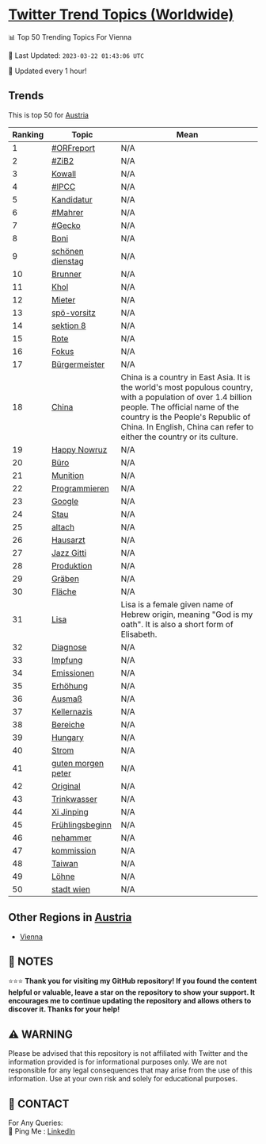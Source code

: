 [Twitter Trend Topics (Worldwide)](https://github.com/ErcinDedeoglu/Twitter-Trend-Topics)
==========


📊 Top 50 Trending Topics For Vienna

📆 Last Updated: `2023-03-22 01:43:06 UTC`

🔧 Updated every 1 hour!


## Trends

This is top 50 for [Austria](</Austria>)

| Ranking | Topic | Mean |
| ------- | ------------ | ------------ |
| 1 | [#ORFreport](http://twitter.com/search?q=%23ORFreport) | N/A |
| 2 | [#ZiB2](http://twitter.com/search?q=%23ZiB2) | N/A |
| 3 | [Kowall](http://twitter.com/search?q=Kowall) | N/A |
| 4 | [#IPCC](http://twitter.com/search?q=%23IPCC) | N/A |
| 5 | [Kandidatur](http://twitter.com/search?q=Kandidatur) | N/A |
| 6 | [#Mahrer](http://twitter.com/search?q=%23Mahrer) | N/A |
| 7 | [#Gecko](http://twitter.com/search?q=%23Gecko) | N/A |
| 8 | [Boni](http://twitter.com/search?q=Boni) | N/A |
| 9 | [schönen dienstag](http://twitter.com/search?q=sch%c3%b6nen+dienstag) | N/A |
| 10 | [Brunner](http://twitter.com/search?q=Brunner) | N/A |
| 11 | [Khol](http://twitter.com/search?q=Khol) | N/A |
| 12 | [Mieter](http://twitter.com/search?q=Mieter) | N/A |
| 13 | [spö-vorsitz](http://twitter.com/search?q=sp%c3%b6-vorsitz) | N/A |
| 14 | [sektion 8](http://twitter.com/search?q=sektion+8) | N/A |
| 15 | [Rote](http://twitter.com/search?q=Rote) | N/A |
| 16 | [Fokus](http://twitter.com/search?q=Fokus) | N/A |
| 17 | [Bürgermeister](http://twitter.com/search?q=B%c3%bcrgermeister) | N/A |
| 18 | [China](http://twitter.com/search?q=China) | China is a country in East Asia. It is the world's most populous country, with a population of over 1.4 billion people. The official name of the country is the People's Republic of China. In English, China can refer to either the country or its culture. |
| 19 | [Happy Nowruz](http://twitter.com/search?q=Happy+Nowruz) | N/A |
| 20 | [Büro](http://twitter.com/search?q=B%c3%bcro) | N/A |
| 21 | [Munition](http://twitter.com/search?q=Munition) | N/A |
| 22 | [Programmieren](http://twitter.com/search?q=Programmieren) | N/A |
| 23 | [Google](http://twitter.com/search?q=Google) | N/A |
| 24 | [Stau](http://twitter.com/search?q=Stau) | N/A |
| 25 | [altach](http://twitter.com/search?q=altach) | N/A |
| 26 | [Hausarzt](http://twitter.com/search?q=Hausarzt) | N/A |
| 27 | [Jazz Gitti](http://twitter.com/search?q=Jazz+Gitti) | N/A |
| 28 | [Produktion](http://twitter.com/search?q=Produktion) | N/A |
| 29 | [Gräben](http://twitter.com/search?q=Gr%c3%a4ben) | N/A |
| 30 | [Fläche](http://twitter.com/search?q=Fl%c3%a4che) | N/A |
| 31 | [Lisa](http://twitter.com/search?q=Lisa) | Lisa is a female given name of Hebrew origin, meaning "God is my oath". It is also a short form of Elisabeth. |
| 32 | [Diagnose](http://twitter.com/search?q=Diagnose) | N/A |
| 33 | [Impfung](http://twitter.com/search?q=Impfung) | N/A |
| 34 | [Emissionen](http://twitter.com/search?q=Emissionen) | N/A |
| 35 | [Erhöhung](http://twitter.com/search?q=Erh%c3%b6hung) | N/A |
| 36 | [Ausmaß](http://twitter.com/search?q=Ausma%c3%9f) | N/A |
| 37 | [Kellernazis](http://twitter.com/search?q=Kellernazis) | N/A |
| 38 | [Bereiche](http://twitter.com/search?q=Bereiche) | N/A |
| 39 | [Hungary](http://twitter.com/search?q=Hungary) | N/A |
| 40 | [Strom](http://twitter.com/search?q=Strom) | N/A |
| 41 | [guten morgen peter](http://twitter.com/search?q=guten+morgen+peter) | N/A |
| 42 | [Original](http://twitter.com/search?q=Original) | N/A |
| 43 | [Trinkwasser](http://twitter.com/search?q=Trinkwasser) | N/A |
| 44 | [Xi Jinping](http://twitter.com/search?q=Xi+Jinping) | N/A |
| 45 | [Frühlingsbeginn](http://twitter.com/search?q=Fr%c3%bchlingsbeginn) | N/A |
| 46 | [nehammer](http://twitter.com/search?q=nehammer) | N/A |
| 47 | [kommission](http://twitter.com/search?q=kommission) | N/A |
| 48 | [Taiwan](http://twitter.com/search?q=Taiwan) | N/A |
| 49 | [Löhne](http://twitter.com/search?q=L%c3%b6hne) | N/A |
| 50 | [stadt wien](http://twitter.com/search?q=stadt+wien) | N/A |



## Other Regions in [Austria](</Austria>)

* [Vienna](</Austria/Vienna.md>)



## 📝 NOTES

⭐⭐⭐ **Thank you for visiting my GitHub repository! If you found the content helpful or valuable, leave a star on the repository to show your support. It encourages me to continue updating the repository and allows others to discover it. Thanks for your help!**


## ⚠️ WARNING

Please be advised that this repository is not affiliated with Twitter and the information provided is for informational purposes only. We are not responsible for any legal consequences that may arise from the use of this information. Use at your own risk and solely for educational purposes.


## 📨 CONTACT

 For Any Queries:  
            🏓 Ping Me : [LinkedIn](https://www.linkedin.com/in/ercindedeoglu/)
